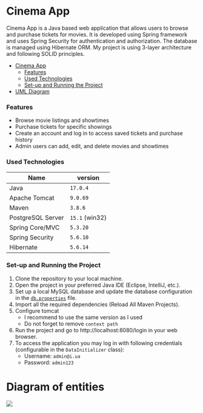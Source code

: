 # Cinema App

Cinema App is a Java based web application that allows users to browse and purchase tickets for movies. It is developed using Spring framework and uses Spring Security for authentication and authorization. The database is managed using Hibernate ORM. My project is using 3-layer architecture and following SOLID principles.

<!-- TOC -->
* [Cinema App](#cinema-app)
    * [Features](#features)
    * [Used Technologies](#used-technologies)
    * [Set-up and Running the Project](#set-up-and-running-the-project)
* [UML Diagram](#diagram-of-entities)
<!-- TOC -->

### Features

- Browse movie listings and showtimes
- Purchase tickets for specific showings
- Create an account and log in to access saved tickets and purchase history
- Admin users can add, edit, and delete movies and showtimes

### Used Technologies

| Name              | version        |
|-------------------|----------------|
| Java              | `17.0.4`       |
| Apache Tomcat     | `9.0.69`       |
| Maven             | `3.8.6`        |
| PostgreSQL Server | `15.1` (win32) |
| Spring Core/MVC   | `5.3.20`       |
| Spring Security   | `5.6.10`       |
| Hibernate         | `5.6.14`       |

### Set-up and Running the Project

1. Clone the repository to your local machine.
2. Open the project in your preferred Java IDE (Eclipse, IntelliJ, etc.).
3. Set up a local MySQL database and update the database configuration in the [`db.properties`](https://github.com/sequencerr/my-cinema-app/blob/main/src/main/resources/db.properties#L2) file.
4. Import all the required dependencies (Reload All Maven Projects).
5. Configure tomcat
   - I recommend to use the same version as I used
   - Do not forget to remove `context path`
6. Run the project and go to http://localhost:8080/login in your web browser.
7. To access the application you may log in with following credentials (configurable in the `DataInitializer` class):
   - Username: `admin@i.ua`
   - Password: `admin123`

# Diagram of entities

![](https://i.imgur.com/0rNffBY.png)
